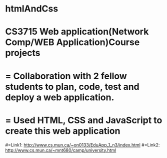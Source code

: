 # htmlAndCss
# CS3715 Web application(Network Comp/WEB Application)Course projects
# = Collaboration with 2 fellow students to plan, code, test and deploy a web application.
# = Used HTML, CSS and JavaScript to create this web application
#=Link1: http://www.cs.mun.ca/~on0133/EduApp_1_n3/index.html
#=Link2: http://www.cs.mun.ca/~mnt680/camp/university.html
